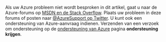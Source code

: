 Als uw Azure probleem niet wordt besproken in dit artikel, gaat u naar de Azure-forums op [MSDN en de Stack Overflow](https://azure.microsoft.com/support/forums/). Plaats uw probleem in deze forums of posten naar [ @AzureSupport op Twitter](https://twitter.com/AzureSupport). U kunt ook een ondersteuning van Azure-aanvraag indienen. Verzenden van een verzoek om ondersteuning op de [ondersteuning van Azure](https://azure.microsoft.com/support/options/) pagina **ondersteuning krijgen**.

